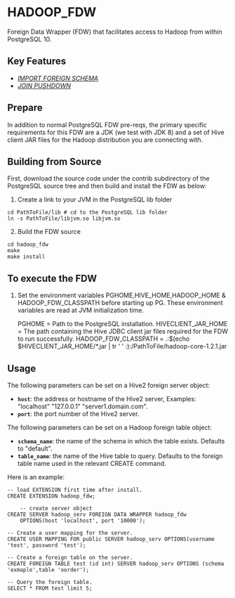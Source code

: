 HADOOP_FDW
==========

Foreign Data Wrapper (FDW) that facilitates access to Hadoop from within PostgreSQL 10.


## Key Features ##

- [*IMPORT FOREIGN SCHEMA*](IMPORT_FOREIGN_SCHEMA.md)
- [*JOIN PUSHDOWN*](JOIN_PUSHDOWN.md)


## Prepare

In addition to normal PostgreSQL FDW pre-reqs, the primary specific
requirements for this FDW are a JDK (we test with JDK 8) and a set of
Hive client JAR files for the Hadoop distribution you are connecting
with.

## Building from Source

First, download the source code under the contrib subdirectory of the
PostgreSQL source tree and then build and install the FDW as below:

1) Create a link to your JVM in the PostgreSQL lib folder

```
cd PathToFile/lib # cd to the PostgreSQL lib folder
ln -s PathToFile/libjvm.so libjvm.so
```

2) Build the FDW source

```
cd hadoop_fdw
make
make install
```

## To execute the FDW

1) Set the environment variables PGHOME,HIVE_HOME,HADOOP_HOME & HADOOP_FDW_CLASSPATH before starting up PG.
These environment variables are read at JVM initialization time.

    PGHOME = Path to the PostgreSQL installation. 
    HIVECLIENT_JAR_HOME = The path containing the Hive JDBC client jar files required for the FDW to run successfully.
    HADOOP_FDW_CLASSPATH = .:$(echo $HIVECLIENT_JAR_HOME/*.jar |  tr ' ' :):/PathToFile/hadoop-core-1.2.1.jar

## Usage

The following parameters can be set on a Hive2 foreign server object:

  * **`host`**: the address or hostname of the Hive2 server, Examples: "localhost" "127.0.0.1" "server1.domain.com".
  * **`port`**: the port number of the Hive2 server.


The following parameters can be set on a Hadoop foreign table object:

  * **`schema_name`**: the name of the schema in which the table exists. Defaults to "default".
  * **`table_name`**: the name of the Hive table to query.  Defaults to the foreign table name used in the relevant CREATE command.

Here is an example:


	-- load EXTENSION first time after install.
	CREATE EXTENSION hadoop_fdw;

        -- create server object
	CREATE SERVER hadoop_serv FOREIGN DATA WRAPPER hadoop_fdw
		OPTIONS(host 'localhost', port '10000');

	-- Create a user mapping for the server.
	CREATE USER MAPPING FOR public SERVER hadoop_serv OPTIONS(username 'test', password 'test');

	-- Create a foreign table on the server.
	CREATE FOREIGN TABLE test (id int) SERVER hadoop_serv OPTIONS (schema 'exmaple',table 'oorder');

	-- Query the foreign table.
	SELECT * FROM test limit 5;
